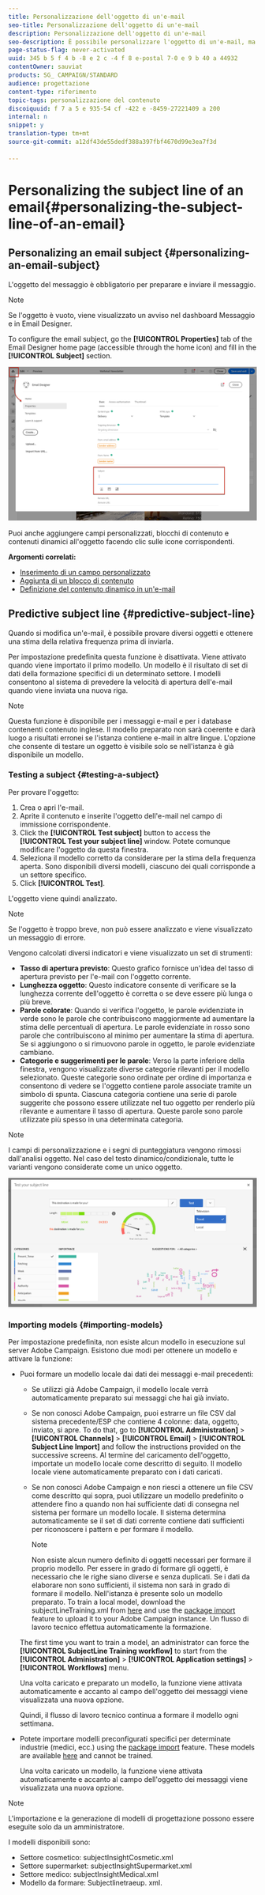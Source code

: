 ```yaml
---
title: Personalizzazione dell'oggetto di un'e-mail
seo-title: Personalizzazione dell'oggetto di un'e-mail
description: Personalizzazione dell'oggetto di un'e-mail
seo-description: È possibile personalizzare l'oggetto di un'e-mail, ma anche provare diversi oggetti e ottenere una stima della relativa frequenza di apertura.
page-status-flag: never-activated
uuid: 345 b 5 f 4 b -8 e 2 c -4 f 8 e-postal 7-0 e 9 b 40 a 44932
contentOwner: sauviat
products: SG_ CAMPAIGN/STANDARD
audience: progettazione
content-type: riferimento
topic-tags: personalizzazione del contenuto
discoiquuid: f 7 a 5 e 935-54 cf -422 e -8459-27221409 a 200
internal: n
snippet: y
translation-type: tm+mt
source-git-commit: a12df43de55dedf388a397fbf4670d99e3ea7f3d

---
```



# Personalizing the subject line of an email{#personalizing-the-subject-line-of-an-email}

## Personalizing an email subject {#personalizing-an-email-subject}

L'oggetto del messaggio è obbligatorio per preparare e inviare il messaggio.

>[!NOTE]
>
>Se l'oggetto è vuoto, viene visualizzato un avviso nel dashboard Messaggio e in Email Designer.

To configure the email subject, go the **[!UICONTROL Properties]** tab of the Email Designer home page (accessible through the home icon) and fill in the **[!UICONTROL Subject]** section.

![](assets/email_designer_subject.png)

Puoi anche aggiungere campi personalizzati, blocchi di contenuto e contenuti dinamici all'oggetto facendo clic sulle icone corrispondenti.

**Argomenti correlati:**

* [Inserimento di un campo personalizzato](../../designing/using/inserting-a-personalization-field.md)
* [Aggiunta di un blocco di contenuto](../../designing/using/adding-a-content-block.md)
* [Definizione del contenuto dinamico in un'e-mail](../../designing/using/defining-dynamic-content-in-an-email.md)

## Predictive subject line {#predictive-subject-line}

Quando si modifica un'e-mail, è possibile provare diversi oggetti e ottenere una stima della relativa frequenza prima di inviarla.

Per impostazione predefinita questa funzione è disattivata. Viene attivato quando viene importato il primo modello. Un modello è il risultato di set di dati della formazione specifici di un determinato settore. I modelli consentono al sistema di prevedere la velocità di apertura dell'e-mail quando viene inviata una nuova riga.

>[!NOTE]
>
>Questa funzione è disponibile per i messaggi e-mail e per i database contenenti contenuto inglese. Il modello preparato non sarà coerente e darà luogo a risultati erronei se l'istanza contiene e-mail in altre lingue. L'opzione che consente di testare un oggetto è visibile solo se nell'istanza è già disponibile un modello.

### Testing a subject {#testing-a-subject}

Per provare l'oggetto:

1. Crea o apri l'e-mail.
1. Aprite il contenuto e inserite l'oggetto dell'e-mail nel campo di immissione corrispondente.
1. Click the **[!UICONTROL Test subject]** button to access the **[!UICONTROL Test your subject line]** window. Potete comunque modificare l'oggetto da questa finestra.
1. Seleziona il modello corretto da considerare per la stima della frequenza aperta. Sono disponibili diversi modelli, ciascuno dei quali corrisponde a un settore specifico.
1. Click **[!UICONTROL Test]**.

L'oggetto viene quindi analizzato.

>[!NOTE]
>
>Se l'oggetto è troppo breve, non può essere analizzato e viene visualizzato un messaggio di errore.

Vengono calcolati diversi indicatori e viene visualizzato un set di strumenti:

* **Tasso di apertura previsto**: Questo grafico fornisce un'idea del tasso di apertura previsto per l'e-mail con l'oggetto corrente.
* **Lunghezza oggetto**: Questo indicatore consente di verificare se la lunghezza corrente dell'oggetto è corretta o se deve essere più lunga o più breve.
* **Parole colorate**: Quando si verifica l'oggetto, le parole evidenziate in verde sono le parole che contribuiscono maggiormente ad aumentare la stima delle percentuali di apertura. Le parole evidenziate in rosso sono parole che contribuiscono al minimo per aumentare la stima di apertura. Se si aggiungono o si rimuovono parole in oggetto, le parole evidenziate cambiano.
* **Categorie e suggerimenti per le parole**: Verso la parte inferiore della finestra, vengono visualizzate diverse categorie rilevanti per il modello selezionato. Queste categorie sono ordinate per ordine di importanza e consentono di vedere se l'oggetto contiene parole associate tramite un simbolo di spunta. Ciascuna categoria contiene una serie di parole suggerite che possono essere utilizzate nel tuo oggetto per renderlo più rilevante e aumentare il tasso di apertura. Queste parole sono parole utilizzate più spesso in una determinata categoria.

>[!NOTE]
>
>I campi di personalizzazione e i segni di punteggiatura vengono rimossi dall'analisi oggetto. Nel caso del testo dinamico/condizionale, tutte le varianti vengono considerate come un unico oggetto.

![](assets/predictive_subject_line_example.png)

### Importing models {#importing-models}

Per impostazione predefinita, non esiste alcun modello in esecuzione sul server Adobe Campaign. Esistono due modi per ottenere un modello e attivare la funzione:

* Puoi formare un modello locale dai dati dei messaggi e-mail precedenti:

   * Se utilizzi già Adobe Campaign, il modello locale verrà automaticamente preparato sui messaggi che hai già inviato.
   * Se non conosci Adobe Campaign, puoi estrarre un file CSV dal sistema precedente/ESP che contiene 4 colonne: data, oggetto, inviato, si apre. To do that, go to **[!UICONTROL Administration]** &gt; **[!UICONTROL Channels]** &gt; **[!UICONTROL Email]** &gt; **[!UICONTROL Subject Line Import]** and follow the instructions provided on the successive screens. Al termine del caricamento dell'oggetto, importate un modello locale come descritto di seguito. Il modello locale viene automaticamente preparato con i dati caricati.
   * Se non conosci Adobe Campaign e non riesci a ottenere un file CSV come descritto qui sopra, puoi utilizzare un modello predefinito o attendere fino a quando non hai sufficiente dati di consegna nel sistema per formare un modello locale. Il sistema determina automaticamente se il set di dati corrente contiene dati sufficienti per riconoscere i pattern e per formare il modello.

      >[!NOTE]
      >
      >Non esiste alcun numero definito di oggetti necessari per formare il proprio modello. Per essere in grado di formare gli oggetti, è necessario che le righe siano diverse e senza duplicati. Se i dati da elaborare non sono sufficienti, il sistema non sarà in grado di formare il modello. Nell'istanza è presente solo un modello preparato.
   To train a local model, download the subjectLineTraining.xml from [here](https://support.neolane.net/webApp/downloadCenter?__userConfig=psaDownloadCenter) and use the [package import](../../automating/using/managing-packages.md) feature to upload it to your Adobe Campaign instance. Un flusso di lavoro tecnico effettua automaticamente la formazione.

   The first time you want to train a model, an administrator can force the **[!UICONTROL SubjectLine Training workflow]** to start from the **[!UICONTROL Administration]** &gt; **[!UICONTROL Application settings]** &gt; **[!UICONTROL Workflows]** menu.

   Una volta caricato e preparato un modello, la funzione viene attivata automaticamente e accanto al campo dell'oggetto dei messaggi viene visualizzata una nuova opzione.

   Quindi, il flusso di lavoro tecnico continua a formare il modello ogni settimana.

* Potete importare modelli preconfigurati specifici per determinate industrie (medici, ecc.) using the [package import](../../automating/using/managing-packages.md) feature. These models are available [here](https://support.neolane.net/webApp/downloadCenter?__userConfig=psaDownloadCenter) and cannot be trained.

   Una volta caricato un modello, la funzione viene attivata automaticamente e accanto al campo dell'oggetto dei messaggi viene visualizzata una nuova opzione.

>[!NOTE]
>
>L'importazione e la generazione di modelli di progettazione possono essere eseguite solo da un amministratore.

I modelli disponibili sono:

* Settore cosmetico: subjectInsightCosmetic.xml
* Settore supermarket: subjectInsightSupermarket.xml
* Settore medico: subjectInsightMedical.xml
* Modello da formare: Subjectlinetraeup. xml.

